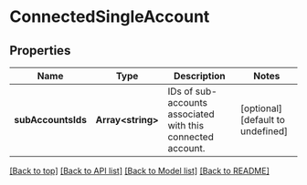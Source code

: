 # ConnectedSingleAccount

## Properties

|Name | Type | Description | Notes|
|------------ | ------------- | ------------- | -------------|
|**subAccountsIds** | **Array&lt;string&gt;** | IDs of sub-accounts associated with this connected account. | [optional] [default to undefined]|




[[Back to top]](#) [[Back to API list]](../../README.md#documentation-for-api-endpoints) [[Back to Model list]](../../README.md#documentation-for-models) [[Back to README]](../../README.md)
